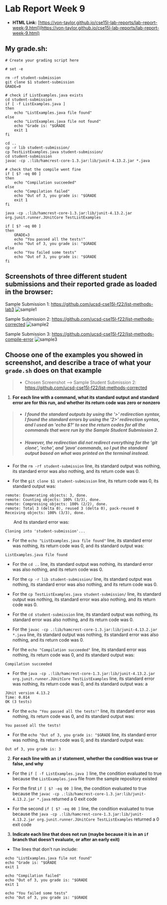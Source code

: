 # Lab Report Week 9
- **HTML Link:** [https://von-taylor.github.io/cse15l-lab-reports/lab-report-week-9.html](https://von-taylor.github.io/cse15l-lab-reports/lab-report-week-9.html)

## **My grade.sh:**
```
# Create your grading script here

# set -e

rm -rf student-submission
git clone $1 student-submission
GRADE=0

# check if ListExamples.java exists
cd student-submission
if [ -f ListExamples.java ]
then
    echo "ListExamples.java file found"
else
    echo "ListExamples.java file not found"
    echo "Grade is: "$GRADE
    exit 1
fi

cd ..
cp -r lib student-submission/
cp TestListExamples.java student-submission/
cd student-submission
javac -cp .:lib/hamcrest-core-1.3.jar:lib/junit-4.13.2.jar *.java

# check that the compile went fine
if [ $? -eq 00 ]
then
    echo "Compilation succeeded"
else
    echo "Compilation failed"
    echo "Out of 3, you grade is: "$GRADE
    exit 1
fi

java -cp .:lib/hamcrest-core-1.3.jar:lib/junit-4.13.2.jar org.junit.runner.JUnitCore TestListExamples

if [ $? -eq 00 ]
then
    GRADE=3
    echo "You passed all the tests!"
    echo "Out of 3, you grade is: "$GRADE
else
    echo "You failed some tests"
    echo "Out of 3, you grade is: "$GRADE
fi
```

## **Screenshots of **three** different student submissions and their reported grade as loaded in the browser:**
Sample Submission 1: https://github.com/ucsd-cse15l-f22/list-methods-lab3
![sample1](Week-9-Lab-Reports-Pics/sample1.jpg)

Sample Submission 2: https://github.com/ucsd-cse15l-f22/list-methods-corrected
![sample2](Week-9-Lab-Reports-Pics/sample2.jpg)

Sample Submission 3: https://github.com/ucsd-cse15l-f22/list-methods-compile-error
![sample3](Week-9-Lab-Reports-Pics/sample3.jpg)


## **Choose one of the examples you showed in screenshot, and describe a trace of what your `grade.sh` does on that example**
> - Chosen Screenshot --> Sample Student Submission 2: https://github.com/ucsd-cse15l-f22/list-methods-corrected

1) **For each line with a command, what its standard output and standard error are for this run, and whether its return code was zero or nonzero**
> - ##### *I found the standard outputs by using the '>' redirection syntax, I found the standard errors by using the '2>' redirection syntax, and I used an 'echo $?' to see the return codes for all the commands that were run by the Sample Student Submission 2.*
> - ##### *However, the redirection did not redirect everything for the 'git clone', 'echo', and 'java' commands, so I put the standard output based on what was printed on the terminal instead.*

- For the `rm -rf student-submission` line, its standard output was nothing, its standard error was also nothing, and its return code was 0.

- For the `git clone $1 student-submission` line, its return code was 0, its standard output was: 
```
remote: Enumerating objects: 3, done.
remote: Counting objects: 100% (3/3), done.
remote: Compressing objects: 100% (2/2), done.
remote: Total 3 (delta 0), reused 3 (delta 0), pack-reused 0
Receiving objects: 100% (3/3), done.
```
&ensp;&thinsp; &ensp;&thinsp; And its standard error was:
```
Cloning into 'student-submission'...
```

- For the `echo "ListExamples.java file found"` line, its standard error was nothing, its return code was 0, and its standard output was:
```
ListExamples.java file found
```

- For the `cd ..` line, its standard output was nothing, its standard error was also nothing, and its return code was 0.

- For the `cp -r lib student-submission/` line, its standard output was nothing, its standard error was also nothing, and its return code was 0.

- For the `cp TestListExamples.java student-submission/` line, its standard output was nothing, its standard error was also nothing, and its return code was 0.

- For the `cd student-submission` line, its standard output was nothing, its standard error was also nothing, and its return code was 0.

- For the `javac -cp .:lib/hamcrest-core-1.3.jar:lib/junit-4.13.2.jar *.java` line, its standard output was nothing, its standard error was also nothing, and its return code was 0.

- For the `echo "Compilation succeeded"` line, its standard error was nothing, its return code was 0, and its standard output was:
```
Compilation succeeded
```

- For the `java -cp .:lib/hamcrest-core-1.3.jar:lib/junit-4.13.2.jar org.junit.runner.JUnitCore TestListExamples` line, its standard error was nothing, its return code was 0, and its standard output was:
a
```
JUnit version 4.13.2
Time: 0.014
OK (3 tests)
```

- For the `echo "You passed all the tests!"` line, its standard error was nothing, its return code was 0, and its standard output was:
```
You passed all the tests!
```

- For the `echo "Out of 3, you grade is: "$GRADE` line, its standard error was nothing, its return code was 0, and its standard output was:
```
Out of 3, you grade is: 3
```

2) **For each line with an `if` statement, whether the condition was true or false, and why**

- For the `if [ -f ListExamples.java ]` line, the condition evaluated to true because the `ListExamples.java` file from the sample repository existed

- For the first `if [ $? -eq 00 ]` line, the condition evaluated to true because the `javac -cp .:lib/hamcrest-core-1.3.jar:lib/junit-4.13.2.jar *.java` returned a 0 exit code

- For the second `if [ $? -eq 00 ]` line, the condition evaluated to true because the `java -cp .:lib/hamcrest-core-1.3.jar:lib/junit-4.13.2.jar org.junit.runner.JUnitCore TestListExamples` returned a 0 exit code

3) **Indicate each line that does not run (maybe because it is in an `if` branch that doesn’t evaluate, or after an early exit)**

- The lines that don't run include:

```
echo "ListExamples.java file not found"
echo "Grade is: "$GRADE
exit 1
```

```
echo "Compilation failed"
echo "Out of 3, you grade is: "$GRADE
exit 1
```

```
echo "You failed some tests"
echo "Out of 3, you grade is: "$GRADE
```
